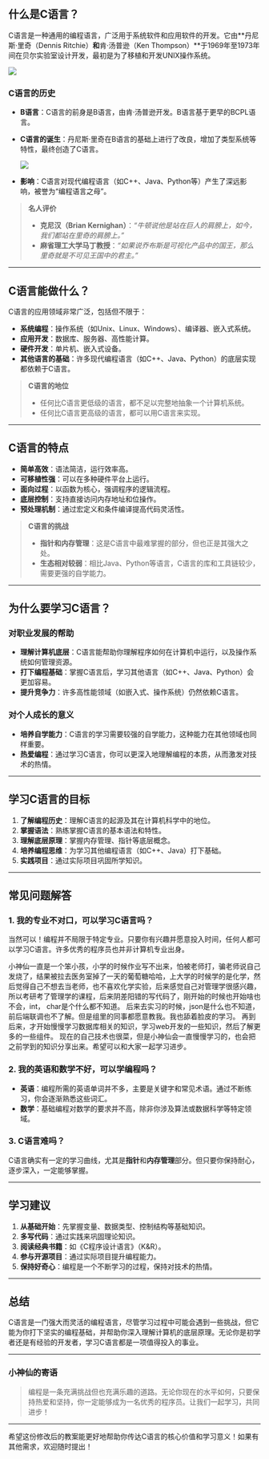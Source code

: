 ## **什么是C语言？**

C语言是一种通用的编程语言，广泛用于系统软件和应用软件的开发。它由**丹尼斯·里奇（Dennis Ritchie）**和**肯·汤普逊（Ken Thompson）**于1969年至1973年间在贝尔实验室设计开发，最初是为了移植和开发UNIX操作系统。

![](https://p.ipic.vip/cuhq1b.jpg)

### **C语言的历史**

- **B语言**：C语言的前身是B语言，由肯·汤普逊开发。B语言基于更早的BCPL语言。

- **C语言的诞生**：丹尼斯·里奇在B语言的基础上进行了改良，增加了类型系统等特性，最终创造了C语言。

  ![](https://echo.how2cs.cn/2025-02-03-055431.jpg)

- **影响**：C语言对现代编程语言（如C++、Java、Python等）产生了深远影响，被誉为“编程语言之母”。

> **名人评价**
>
> - **克尼汉（Brian Kernighan）**：*“牛顿说他是站在巨人的肩膀上，如今，我们都站在里奇的肩膀上。”*
> - **麻省理工大学马丁教授**：*“如果说乔布斯是可视化产品中的国王，那么里奇就是不可见王国中的君主。”*

---

## **C语言能做什么？**

C语言的应用领域非常广泛，包括但不限于：

- **系统编程**：操作系统（如Unix、Linux、Windows）、编译器、嵌入式系统。
- **应用开发**：数据库、服务器、高性能计算。
- **硬件开发**：单片机、嵌入式设备。
- **其他语言的基础**：许多现代编程语言（如C++、Java、Python）的底层实现都依赖于C语言。

> **C语言的地位**
>
> - 任何比C语言更低级的语言，都不足以完整地抽象一个计算机系统。
> - 任何比C语言更高级的语言，都可以用C语言来实现。

---

## **C语言的特点**

- **简单高效**：语法简洁，运行效率高。
- **可移植性强**：可以在多种硬件平台上运行。
- **面向过程**：以函数为核心，强调程序的逻辑流程。
- **底层控制**：支持直接访问内存地址和位操作。
- **预处理机制**：通过宏定义和条件编译提高代码灵活性。

> **C语言的挑战**
>
> - **指针和内存管理**：这是C语言中最难掌握的部分，但也正是其强大之处。
> - **生态相对较弱**：相比Java、Python等语言，C语言的库和工具链较少，需要更强的自学能力。

---

## **为什么要学习C语言？**

### **对职业发展的帮助**

- **理解计算机底层**：C语言能帮助你理解程序如何在计算机中运行，以及操作系统如何管理资源。
- **打下编程基础**：掌握C语言后，学习其他语言（如C++、Java、Python）会更加容易。
- **提升竞争力**：许多高性能领域（如嵌入式、操作系统）仍然依赖C语言。

### **对个人成长的意义**

- **培养自学能力**：C语言的学习需要较强的自学能力，这种能力在其他领域也同样重要。
- **热爱编程**：通过学习C语言，你可以更深入地理解编程的本质，从而激发对技术的热情。

---

## **学习C语言的目标**

1. **了解编程历史**：理解C语言的起源及其在计算机科学中的地位。
2. **掌握语法**：熟练掌握C语言的基本语法和特性。
3. **理解底层原理**：掌握内存管理、指针等底层概念。
4. **培养编程思维**：为学习其他编程语言（如C++、Java）打下基础。
5. **实践项目**：通过实际项目巩固所学知识。

---

## **常见问题解答**

### **1. 我的专业不对口，可以学习C语言吗？**

当然可以！编程并不局限于特定专业。只要你有兴趣并愿意投入时间，任何人都可以学习C语言。许多优秀的程序员也并非计算机专业出身。

小神仙一直是一个笨小孩，小学的时候作业写不出来，怕被老师打，骗老师说自己发烧了，结果被拉去医务室掉了一天的葡萄糖哈哈，上大学的时候学的是化学，然后觉得自己不想去当老师，也不喜欢化学实验，后来感觉自己对管理学很感兴趣，所以考研考了管理学的课程，后来阴差阳错的写代码了，刚开始的时候也开始啥也不会，int， char是个什么都不知道。 后来去实习的时候，json是什么也不知道，前后端联调也不了解。但是组里的同事都愿意教我。我也舔着脸皮的学习。 再到后来，才开始慢慢学习数据库相关的知识，学习web开发的一些知识，然后了解更多的一些组件。 现在的自己技术也很菜，但是小神仙会一直慢慢学习的，也会把之前学到的知识分享出来。希望可以和大家一起学习进步。

### **2. 我的英语和数学不好，可以学编程吗？**

- **英语**：编程所需的英语单词并不多，主要是关键字和常见术语。通过不断练习，你会逐渐熟悉这些词汇。
- **数学**：基础编程对数学的要求并不高，除非你涉及算法或数据科学等特定领域。

### **3. C语言难吗？**

C语言确实有一定的学习曲线，尤其是**指针**和**内存管理**部分。但只要你保持耐心，逐步深入，一定能够掌握。

---

## **学习建议**

1. **从基础开始**：先掌握变量、数据类型、控制结构等基础知识。
2. **多写代码**：通过实践来巩固理论知识。
3. **阅读经典书籍**：如《C程序设计语言》（K&R）。
4. **参与开源项目**：通过实际项目提升编程能力。
5. **保持好奇心**：编程是一个不断学习的过程，保持对技术的热情。

---

## **总结**

C语言是一门强大而灵活的编程语言，尽管学习过程中可能会遇到一些挑战，但它能为你打下坚实的编程基础，并帮助你深入理解计算机的底层原理。无论你是初学者还是有经验的开发者，学习C语言都是一项值得投入的事业。

---

### **小神仙的寄语**

> 编程是一条充满挑战但也充满乐趣的道路。无论你现在的水平如何，只要保持热爱和坚持，你一定能够成为一名优秀的程序员。让我们一起学习，共同进步！

---

希望这份修改后的教案能更好地帮助你传达C语言的核心价值和学习意义！如果有其他需求，欢迎随时提出！



